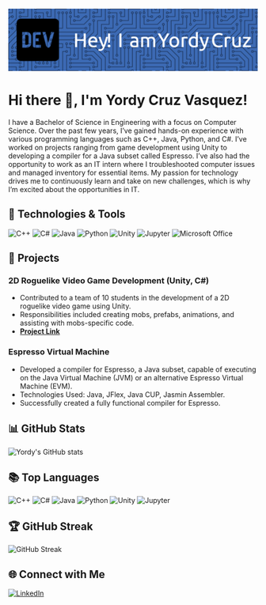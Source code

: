 <!-- Add your banner image here -->
<p align="center">
  <img src="github-header-image (1).png" alt="Banner Image" />
</p>


# Hi there 👋, I'm Yordy Cruz Vasquez!

I have a Bachelor of Science in Engineering with a focus on Computer Science. Over the past few years, I’ve gained hands-on experience with various programming languages such as C++, Java, Python, and C#. I’ve worked on projects ranging from game development using Unity to developing a compiler for a Java subset called Espresso. I’ve also had the opportunity to work as an IT intern where I troubleshooted computer issues and managed inventory for essential items. My passion for technology drives me to continuously learn and take on new challenges, which is why I’m excited about the opportunities in IT.

## 🔧 Technologies & Tools
![C++](https://img.shields.io/badge/-C++-333?style=flat&logo=c%2B%2B)
![C#](https://img.shields.io/badge/-C%23-333?style=flat&logo=csharp)
![Java](https://img.shields.io/badge/-Java-333?style=flat&logo=java)
![Python](https://img.shields.io/badge/-Python-333?style=flat&logo=python)
![Unity](https://img.shields.io/badge/-Unity-333?style=flat&logo=unity)
![Jupyter](https://img.shields.io/badge/-Jupyter-333?style=flat&logo=jupyter)
![Microsoft Office](https://img.shields.io/badge/-Microsoft_Office-333?style=flat&logo=microsoft-office)

## 🚀 Projects

### 2D Roguelike Video Game Development (Unity, C#)
- Contributed to a team of 10 students in the development of a 2D roguelike video game using Unity.
- Responsibilities included creating mobs, prefabs, animations, and assisting with mobs-specific code.
- **[Project Link](https://github.com/UNLV-CS472-672/2024-S-GROUP2-2DRove)**

### Espresso Virtual Machine
- Developed a compiler for Espresso, a Java subset, capable of executing on the Java Virtual Machine (JVM) or an alternative Espresso Virtual Machine (EVM).
- Technologies Used: Java, JFlex, Java CUP, Jasmin Assembler.
- Successfully created a fully functional compiler for Espresso.


## 📊 GitHub Stats
![Yordy's GitHub stats](https://github-readme-stats.vercel.app/api?username=YordyCruz&show_icons=true&theme=radical)

## 📚 Top Languages
![C++](https://img.shields.io/badge/-C++-00599C?style=flat&logo=c%2B%2B&logoColor=white)
![C#](https://img.shields.io/badge/-C%23-239120?style=flat&logo=csharp&logoColor=white)
![Java](https://img.shields.io/badge/-Java-007396?style=flat&logo=java&logoColor=white)
![Python](https://img.shields.io/badge/-Python-3776AB?style=flat&logo=python&logoColor=white)
![Unity](https://img.shields.io/badge/-Unity-000000?style=flat&logo=unity&logoColor=white)
![Jupyter](https://img.shields.io/badge/-Jupyter-F37626?style=flat&logo=jupyter&logoColor=white)


## 🏆 GitHub Streak
![GitHub Streak](https://github-readme-streak-stats.herokuapp.com/?user=YordyCruz&theme=radical)

## 🌐 Connect with Me
[![LinkedIn](https://img.shields.io/badge/-LinkedIn-333?style=flat&logo=LinkedIn)](https://www.linkedin.com/in/yordy-cruz-4757842b3/)